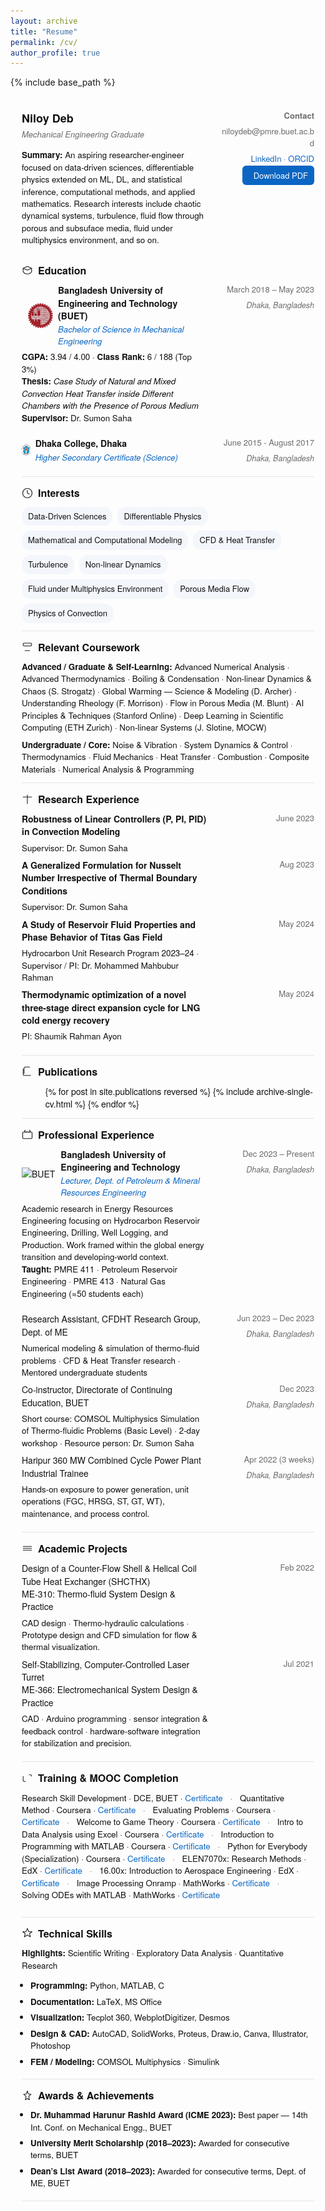 ```yaml
---
layout: archive
title: "Resume"
permalink: /cv/
author_profile: true
---
```


{% include base_path %}

<!--
  Final polished CV HTML
  - Replace logo paths and contact placeholders below
  - Body font <= 14px
-->

<style>
  :root{
    --body-font-size:14px;
    --heading-font-size:16px;
    --muted:#6b6b6b;
    --accent:#0b66c3;
    --chip-bg:#f3f6fb;
    --line:#e6e6e6;
    --max-width:920px;
  }

  .cv {
    max-width: var(--max-width);
    margin: 18px auto;
    font-family: "Helvetica Neue", Arial, sans-serif;
    color:#111;
    font-size:var(--body-font-size);
    line-height:1.45;
    padding:18px;
  }

  /* Header */
  .header {
    display:flex;
    justify-content:space-between;
    align-items:flex-start;
    gap:12px;
    margin-bottom:6px;
  }
  .name {
    font-size:18px;
    font-weight:700;
    margin:0;
  }
  .title {
    font-size:13px;
    color:var(--muted);
    margin-top:4px;
    font-style:italic;
  }
  .contact {
    text-align:right;
    font-size:13px;
    color:var(--muted);
  }
  .contact a { color:var(--accent); text-decoration:none; }

  /* Section */
  .section {
    margin-top:14px;
    padding-bottom:12px;
    border-bottom:1px solid var(--line);
  }
  .section h2 {
    display:flex;
    align-items:center;
    gap:8px;
    font-size:var(--heading-font-size);
    margin:0 0 10px 0;
  }
  .section h2 svg { width:18px; height:18px; opacity:.95; }

  /* Left / right entry */
  .entry {
    display:flex;
    justify-content:space-between;
    gap:12px;
    align-items:flex-start;
    margin:8px 0;
  }
  .entry-left { width:64%; }
  .entry-right { width:34%; text-align:right; color:var(--muted); font-size:13px; }
  .entry-right .location { display:block; margin-top:6px; font-style:italic; font-size:12.5px; }

  .institution {
    display:flex;
    gap:8px;
    align-items:center;
  }
  .institution-logo { height:18px; width:auto; display:inline-block; vertical-align:middle; }
  .institution .inst-name { font-weight:700; font-size:14px; }
  .institution .inst-sub { color:var(--accent); font-style:italic; font-size:13.2px; margin-top:2px; }

  .entry-desc { margin-top:6px; font-size:13.4px; color:#111; }

  /* chips */
  .chips { display:flex; flex-wrap:wrap; gap:8px; margin-top:8px; }
  .chip { background:var(--chip-bg); padding:6px 10px; border-radius:14px; font-size:13px; }

  /* inline dot lists */
  .inline-par { margin-top:6px; font-size:13.4px; color:#111; }
  .inline-par a { color:var(--accent); text-decoration:none; }
  .dot { margin: 0 8px; color:var(--muted); }

  /* compact lists */
  .compact-list { margin:8px 0 0 0; padding-left:14px; }
  .compact-list li { margin:6px 0; font-size:13.4px; }

  /* responsive */
  @media (max-width:720px) {
    .entry { flex-direction:column; }
    .entry-left, .entry-right { width:100%; text-align:left; }
    .entry-right { margin-top:6px; }
    .contact { text-align:left; margin-top:6px; }
  }

  @media print {
    .cv { padding:0; margin:0; }
  }

  /* small helper styles */
  .muted { color:var(--muted); font-size:13px; }
</style>

<div class="cv">

  <!-- Header / Basics -->
  <div class="header">
    <div style="width:68%;">
      <p class="name">Niloy Deb</p>
      <p class="title">Mechanical Engineering Graduate</p>
      <p class="entry-desc" style="margin-top:8px;">
        <strong>Summary:</strong> An aspiring researcher-engineer focused on data-driven sciences, differentiable physics extended on ML, DL, and statistical inference, computational methods, and applied mathematics. Research interests include chaotic dynamical systems, turbulence, fluid flow through porous and subsuface media, fluid under multiphysics environment, and so on.
      </p>
    </div>
    <div class="contact" style="width:32%;">
      <div style="font-weight:600;margin-bottom:6px;">Contact</div>
      <div>niloydeb@pmre.buet.ac.bd</div>
      <div style="margin-top:6px;">
        <a href="LINKEDIN_URL" target="_blank">LinkedIn</a> · <a href="#" target="_blank">ORCID</a>
      </div>
      <div style="margin-top:8px;">
        <a class="btn" href="link-to-cv.pdf" style="background:var(--accent); color:#fff; padding:6px 10px; border-radius:6px; text-decoration:none; font-size:13px;">📄 Download PDF</a>
      </div>
    </div>
  </div>

  <!-- Education -->
  <section class="section" id="education">
    <h2>
      <svg viewBox="0 0 24 24" fill="none" stroke="currentColor" stroke-width="1.5" stroke-linecap="round" stroke-linejoin="round"><path d="M3 7l9-4 9 4-9 4-9-4z"></path><path d="M3 7v7a9 9 0 0 0 9 5 9 9 0 0 0 9-5V7"></path></svg>
      Education
    </h2>
    <div class="entry">
      <div class="entry-left">
        <div class="institution">
          <img src="images/buet.png" alt="BUET logo" class="institution-logo", style="height:40px; float:right; margin-left:10px;">
          <div>
            <div class="inst-name">Bangladesh University of Engineering and Technology (BUET)</div>
            <div class="inst-sub">Bachelor of Science in Mechanical Engineering</div>
          </div>
        </div>
        <p class="entry-desc"><strong>CGPA:</strong> 3.94 / 4.00 · <strong>Class Rank:</strong> 6 / 188 (Top 3%)<br>
          <strong>Thesis:</strong> <em>Case Study of Natural and Mixed Convection Heat Transfer inside Different Chambers with the Presence of Porous Medium</em><br>
          <strong>Supervisor:</strong> Dr. Sumon Saha
        </p>
      </div>
      <div class="entry-right">
        March 2018 – May 2023
        <span class="location">Dhaka, Bangladesh</span>
      </div>
    </div>
    <div class="entry" style="margin-top:6px;">
      <div class="entry-left">
        <div class="institution">
          <img src="images/dhakacollege.png" alt="Dhaka College logo" class="institution-logo">
          <div>
            <div class="inst-name">Dhaka College, Dhaka</div>
            <div class="inst-sub">Higher Secondary Certificate (Science)</div>
          </div>
        </div>
      </div>
      <div class="entry-right">
      June 2015 - August 2017
        <span class="location">Dhaka, Bangladesh</span>
      </div>
    </div>
  </section>

  <!-- Interests -->
  <section class="section" id="interests">
    <h2>
      <svg viewBox="0 0 24 24" fill="none" stroke="currentColor" stroke-width="1.6" stroke-linecap="round" stroke-linejoin="round"><circle cx="12" cy="12" r="10"></circle><path d="M12 6v6l4 2"></path></svg>
      Interests
    </h2>
    <div class="chips" role="list">
      <span class="chip">Data-Driven Sciences</span>
      <span class="chip">Differentiable Physics</span>
      <span class="chip">Mathematical and Computational Modeling</span>
      <span class="chip">CFD & Heat Transfer</span>
      <span class="chip">Turbulence</span>
      <span class="chip">Non-linear Dynamics</span>
      <span class="chip">Fluid under Multiphysics Environment </span>
      <span class="chip">Porous Media Flow</span>
      <span class="chip">Physics of Convection</span>
    </div>
  </section>

  <!-- Coursework -->
  <section class="section" id="coursework">
    <h2>
      <svg viewBox="0 0 24 24" fill="none" stroke="currentColor" stroke-width="1.5" stroke-linecap="round" stroke-linejoin="round"><rect x="3" y="4" width="18" height="6" rx="2"></rect><path d="M7 20h10"></path></svg>
      Relevant Coursework
    </h2>
    <div class="inline-par">
      <strong>Advanced / Graduate & Self-Learning:</strong>
      Advanced Numerical Analysis · Advanced Thermodynamics · Boiling & Condensation · Non-linear Dynamics & Chaos (S. Strogatz) · Global Warming — Science & Modeling (D. Archer) · Understanding Rheology (F. Morrison) · Flow in Porous Media (M. Blunt) · AI Principles & Techniques (Stanford Online) · Deep Learning in Scientific Computing (ETH Zurich) · Non-linear Systems (J. Slotine, MOCW)
    </div>
    <div class="inline-par" style="margin-top:8px;">
      <strong>Undergraduate / Core:</strong>
      Noise & Vibration · System Dynamics & Control · Thermodynamics · Fluid Mechanics · Heat Transfer · Combustion · Composite Materials · Numerical Analysis & Programming
    </div>
  </section>

  <!-- Research -->
  <section class="section" id="research">
    <h2>
      <svg viewBox="0 0 24 24" fill="none" stroke="currentColor" stroke-width="1.5" stroke-linecap="round" stroke-linejoin="round"><path d="M3 7h18"></path><path d="M12 3v18"></path></svg>
      Research Experience
    </h2>

   <div class="entry" style="margin-top:6px;">
      <div class="entry-left">
        <div class="inst-name"><strong>Robustness of Linear Controllers (P, PI, PID) in Convection Modeling</strong></div>
        <div class="entry-desc">Supervisor: Dr. Sumon Saha</div>
      </div>
      <div class="entry-right">June 2023</div>
    </div>
    <div class="entry" style="margin-top:6px;">
      <div class="entry-left">
        <div class="inst-name"><strong>A Generalized Formulation for Nusselt Number Irrespective of Thermal Boundary Conditions</strong></div>
        <div class="entry-desc">Supervisor: Dr. Sumon Saha</div>
      </div>
      <div class="entry-right">Aug 2023</div>
    </div>

   <div class="entry" style="margin-top:6px;">
      <div class="entry-left">
        <div class="inst-name"><strong>A Study of Reservoir Fluid Properties and Phase Behavior of Titas Gas Field</strong></div>
        <div class="entry-desc">Hydrocarbon Unit Research Program 2023–24 · Supervisor / PI: Dr. Mohammed Mahbubur Rahman</div>
      </div>
      <div class="entry-right">May 2024</div>
    </div>
    <div class="entry" style="margin-top:6px;">
      <div class="entry-left">
        <div class="inst-name"><strong> Thermodynamic optimization of a novel three-stage direct expansion cycle for LNG
 cold energy recovery</strong></div>
        <div class="entry-desc"> PI: Shaumik Rahman Ayon</div>
      </div>
      <div class="entry-right">May 2024</div>
    </div>
  </section>

  <!-- Publications (Jekyll include) -->
  <section class="section" id="publications">
    <h2>
      <svg viewBox="0 0 24 24" fill="none" stroke="currentColor" stroke-width="1.4" stroke-linecap="round" stroke-linejoin="round"><path d="M19 21H5a2 2 0 0 1-2-2V7"></path><path d="M17 3H7a2 2 0 0 0-2 2v12"></path></svg>
      Publications
    </h2>

  <ul style="margin:6px 0 0 14px;">
      {% for post in site.publications reversed %}
        {% include archive-single-cv.html %}
      {% endfor %}
    </ul>
  </section>

  <!-- Professional Experience -->
  <section class="section" id="professional">
    <h2>
      <svg viewBox="0 0 24 24" fill="none" stroke="currentColor" stroke-width="1.5" stroke-linecap="round" stroke-linejoin="round"><rect x="2" y="7" width="20" height="14" rx="2"></rect><path d="M16 3h0a2 2 0 0 1 2 2v2H6V5a2 2 0 0 1 2-2h0"></path></svg>
      Professional Experience
    </h2>
  <!-- Lecturer -->
    <div class="entry">
      <div class="entry-left">
        <div class="institution">
          <img src="path-to-buet-logo.png" alt="BUET logo" class="institution-logo">
          <div>
            <div class="inst-name">Bangladesh University of Engineering and Technology</div>
            <div class="inst-sub">Lecturer, Dept. of Petroleum & Mineral Resources Engineering</div>
          </div>
        </div>
        <p class="entry-desc">
          Academic research in Energy Resources Engineering focusing on Hydrocarbon Reservoir Engineering, Drilling, Well Logging, and Production. Work framed within the global energy transition and developing-world context.<br>
          <strong>Taught:</strong> PMRE 411 · Petroleum Reservoir Engineering · PMRE 413 · Natural Gas Engineering (≈50 students each)
        </p>
      </div>
      <div class="entry-right">
        Dec 2023 – Present
        <span class="location">Dhaka, Bangladesh</span>
      </div>
    </div>
    <!-- Research Assistant -->
    <div class="entry" style="margin-top:8px;">
      <div class="entry-left">
        <div class="inst-name">Research Assistant, CFDHT Research Group, Dept. of ME</div>
        <div class="entry-desc">Numerical modeling & simulation of thermo-fluid problems · CFD & Heat Transfer research · Mentored undergraduate students</div>
      </div>
      <div class="entry-right">Jun 2023 – Dec 2023 <span class="location">Dhaka, Bangladesh</span></div>
    </div>
    <!-- Co-instructor -->
    <div class="entry" style="margin-top:8px;">
      <div class="entry-left">
        <div class="inst-name">Co-instructor, Directorate of Continuing Education, BUET</div>
        <div class="entry-desc">Short course: COMSOL Multiphysics Simulation of Thermo-fluidic Problems (Basic Level) · 2-day workshop · Resource person: Dr. Sumon Saha</div>
      </div>
      <div class="entry-right">Dec 2023 <span class="location">Dhaka, Bangladesh</span></div>
    </div>
   <!-- Industrial trainee -->
    <div class="entry" style="margin-top:8px;">
      <div class="entry-left">
        <div class="inst-name">Haripur 360 MW Combined Cycle Power Plant</div>
        <div class="inst-sub">Industrial Trainee</div>
        <div class="entry-desc">Hands-on exposure to power generation, unit operations (FGC, HRSG, ST, GT, WT), maintenance, and process control.</div>
      </div>
      <div class="entry-right">Apr 2022 (3 weeks) <span class="location">Dhaka, Bangladesh</span></div>
    </div>
  </section>

  <!-- Academic Projects -->
  <section class="section" id="projects">
    <h2>
      <svg viewBox="0 0 24 24" fill="none" stroke="currentColor" stroke-width="1.4" stroke-linecap="round" stroke-linejoin="round"><path d="M3 7h18"></path><path d="M3 11h18"></path><path d="M3 15h18"></path></svg>
      Academic Projects
    </h2>

   <div class="entry" style="margin-top:6px;">
      <div class="entry-left">
        <div class="inst-name">Design of a Counter-Flow Shell & Helical Coil Tube Heat Exchanger (SHCTHX)</div>
        <div class="inst-sub">ME-310: Thermo-fluid System Design & Practice</div>
        <div class="entry-desc">CAD design · Thermo-hydraulic calculations · Prototype design and CFD simulation for flow & thermal visualization.</div>
      </div>
      <div class="entry-right">Feb 2022</div>
    </div>

   <div class="entry" style="margin-top:6px;">
      <div class="entry-left">
        <div class="inst-name">Self-Stabilizing, Computer-Controlled Laser Turret</div>
        <div class="inst-sub">ME-366: Electromechanical System Design & Practice</div>
        <div class="entry-desc">CAD · Arduino programming · sensor integration & feedback control · hardware-software integration for stabilization and precision.</div>
      </div>
      <div class="entry-right">Jul 2021</div>
    </div>
  </section>

  <!-- Training & MOOCs -->
  <section class="section" id="training">
    <h2>
      <svg viewBox="0 0 24 24" fill="none" stroke="currentColor" stroke-width="1.4" stroke-linecap="round" stroke-linejoin="round"><path d="M21 8V7a2 2 0 0 0-2-2h-3"></path><path d="M3 8v9a2 2 0 0 0 2 2h3"></path></svg>
      Training & MOOC Completion
    </h2>

   <p class="inline-par">
      Research Skill Development · DCE, BUET · <a href="https://buetedu-my.sharepoint.com/:b:/g/personal/niloydeb_pmre_buet_ac_bd/EXOfHmAlqktAtOIqCe3qqqwBMHvi-7VKch1JsfkeN4RUmw?e=1pHMCX">Certificate</a>
      <span class="dot">·</span>
      Quantitative Method · Coursera · <a href="https://www.coursera.org/account/accomplishments/verify/KUNNEK67EW6E">Certificate</a>
      <span class="dot">·</span>
      Evaluating Problems · Coursera · <a href="https://www.coursera.org/account/accomplishments/verify/QWF5B9NVSPDD">Certificate</a>
      <span class="dot">·</span>
      Welcome to Game Theory · Coursera · <a href="https://www.coursera.org/account/accomplishments/verify/3V72R3HBVLJS">Certificate</a>
      <span class="dot">·</span>
      Intro to Data Analysis using Excel · Coursera · <a href="https://www.coursera.org/account/accomplishments/verify/8SC5YX5ZGN9K">Certificate</a>
      <span class="dot">·</span>
      Introduction to Programming with MATLAB · Coursera · <a href="https://www.coursera.org/account/accomplishments/verify/TCQNM5G5Y7FP">Certificate</a>
      <span class="dot">·</span>
      Python for Everybody (Specialization) · Coursera · <a href="https://www.coursera.org/account/accomplishments/specialization/VPRVZ5MZ43HX">Certificate</a>
      <span class="dot">·</span>
      ELEN7070x: Research Methods · EdX · <a href="https://courses.edx.org/certificates/9abb933553e644ed9f41ff096fc60a72">Certificate</a>
      <span class="dot">·</span>
      16.00x: Introduction to Aerospace Engineering · EdX · <a href="https://courses.edx.org/certificates/ec2238cfcac64bbebddb7263c82ce30c">Certificate</a>
      <span class="dot">·</span>
      Image Processing Onramp · MathWorks · <a href="https://matlabacademy.mathworks.com/progress/share/certificate.html?id=6c90b29d-19c4-4b51-9069-fa743ed4b1f7&">Certificate</a>
      <span class="dot">·</span>
      Solving ODEs with MATLAB · MathWorks · <a href="https://matlabacademy.mathworks.com/progress/share/certificate.html?id=c390f6ca-c82a-4189-83ef-c67ccb7cc0dc&">Certificate</a>
    </p>
  </section>

  <!-- Technical Skills -->
  <section class="section" id="skills">
    <h2>
      <svg viewBox="0 0 24 24" fill="none" stroke="currentColor" stroke-width="1.4" stroke-linecap="round" stroke-linejoin="round"><path d="M12 2l3 7h7l-5.5 4 2 7L12 16l-6.5 4 2-7L2 9h7z"></path></svg>
      Technical Skills
    </h2>
    <p class="entry-desc"><strong>Highlights:</strong> Scientific Writing · Exploratory Data Analysis · Quantitative Research</p>
    <ul class="compact-list">
      <li><strong>Programming:</strong> Python, MATLAB, C</li>
      <li><strong>Documentation:</strong> LaTeX, MS Office</li>
      <li><strong>Visualization:</strong> Tecplot 360, WebplotDigitizer, Desmos</li>
      <li><strong>Design & CAD:</strong> AutoCAD, SolidWorks, Proteus, Draw.io, Canva, Illustrator, Photoshop</li>
      <li><strong>FEM / Modeling:</strong> COMSOL Multiphysics · Simulink</li>
    </ul>
  </section>

  <!-- Awards -->
  <section class="section" id="awards">
    <h2>
      <svg viewBox="0 0 24 24" fill="none" stroke="currentColor" stroke-width="1.4" stroke-linecap="round" stroke-linejoin="round"><path d="M12 2l2.09 6.26L20 9.27l-5 3.64L16.18 21 12 17.77 7.82 21 9 12.91 4 9.27l5.91-.99L12 2z"></path></svg>
      Awards & Achievements
    </h2>
    <ul class="compact-list">
      <li><strong>Dr. Muhammad Harunur Rashid Award (ICME 2023):</strong> Best paper — 14th Int. Conf. on Mechanical Engg., BUET</li>
      <li><strong>University Merit Scholarship (2018–2023):</strong> Awarded for consecutive terms, BUET</li>
      <li><strong>Dean’s List Award (2018–2023):</strong> Awarded for consecutive terms, Dept. of ME, BUET</li>
    </ul>
  </section>

</div>
